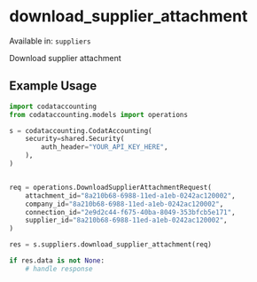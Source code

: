 # download_supplier_attachment
Available in: `suppliers`

Download supplier attachment

## Example Usage
```python
import codataccounting
from codataccounting.models import operations

s = codataccounting.CodatAccounting(
    security=shared.Security(
        auth_header="YOUR_API_KEY_HERE",
    ),
)


req = operations.DownloadSupplierAttachmentRequest(
    attachment_id="8a210b68-6988-11ed-a1eb-0242ac120002",
    company_id="8a210b68-6988-11ed-a1eb-0242ac120002",
    connection_id="2e9d2c44-f675-40ba-8049-353bfcb5e171",
    supplier_id="8a210b68-6988-11ed-a1eb-0242ac120002",
)

res = s.suppliers.download_supplier_attachment(req)

if res.data is not None:
    # handle response
```